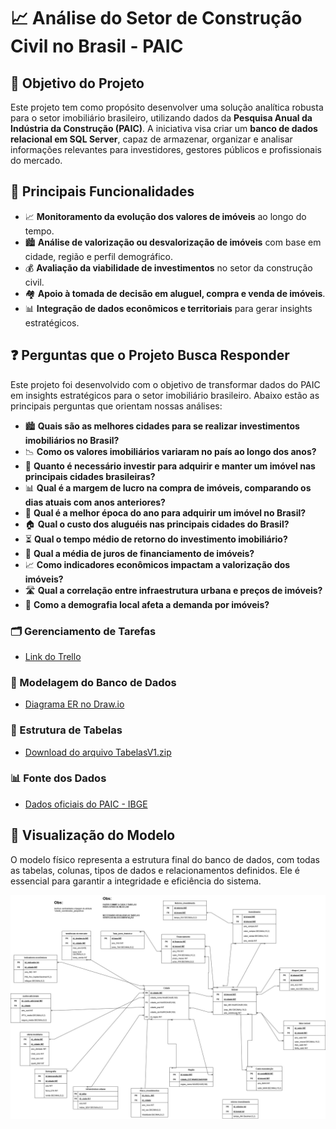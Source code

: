 


# 📈 Análise do Setor de Construção Civil no Brasil - PAIC
 
## 🎯 Objetivo do Projeto

Este projeto tem como propósito desenvolver uma solução analítica robusta para o setor imobiliário brasileiro, utilizando dados da **Pesquisa Anual da Indústria da Construção (PAIC)**. A iniciativa visa criar um **banco de dados relacional em SQL Server**, capaz de armazenar, organizar e analisar informações relevantes para investidores, gestores públicos e profissionais do mercado.

## 🧱 Principais Funcionalidades

- 📈 **Monitoramento da evolução dos valores de imóveis** ao longo do tempo.
- 🏙️ **Análise de valorização ou desvalorização de imóveis** com base em cidade, região e perfil demográfico.
- 💰 **Avaliação da viabilidade de investimentos** no setor da construção civil.
- 🏘️ **Apoio à tomada de decisão em aluguel, compra e venda de imóveis**.
- 📊 **Integração de dados econômicos e territoriais** para gerar insights estratégicos.

## ❓ Perguntas que o Projeto Busca Responder

Este projeto foi desenvolvido com o objetivo de transformar dados do PAIC em insights estratégicos para o setor imobiliário brasileiro. Abaixo estão as principais perguntas que orientam nossas análises:

- 🏙️ **Quais são as melhores cidades para se realizar investimentos imobiliários no Brasil?**
- 📉 **Como os valores imobiliários variaram no país ao longo dos anos?**
- 💸 **Quanto é necessário investir para adquirir e manter um imóvel nas principais cidades brasileiras?**
- 📊 **Qual é a margem de lucro na compra de imóveis, comparando os dias atuais com anos anteriores?**
- 📆 **Qual é a melhor época do ano para adquirir um imóvel no Brasil?**
- 🏠 **Qual o custo dos aluguéis nas principais cidades do Brasil?**
- ⏳ **Qual o tempo médio de retorno do investimento imobiliário?**
- 🏦 **Qual a média de juros de financiamento de imóveis?**
- 📈 **Como indicadores econômicos impactam a valorização dos imóveis?**
- 🛣️ **Qual a correlação entre infraestrutura urbana e preços de imóveis?**
- 👥 **Como a demografia local afeta a demanda por imóveis?**
 
### 🗂️ Gerenciamento de Tarefas

- [Link do Trello](https://trello.com/invite/b/68a91c266f226ef929f33c51/ATTI3afc7fb442a05a9b6f829720d92b0d59A68D633C/group-by)  

### 🧠 Modelagem do Banco de Dados

- [Diagrama ER no Draw.io](https://app.diagrams.net/?src=about#HGuilherme22B%2FGroup_by%2Fmain%2FGroupBy.drawio#%7B%22pageId%22%3A%22tpUA--I43j8R1tpW-ucj%22%7D)  

### 📁 Estrutura de Tabelas

- [Download do arquivo TabelasV1.zip](https://github.com/user-attachments/files/22034196/TabelasV1.zip)  


### 📊 Fonte dos Dados

- [Dados oficiais do PAIC - IBGE](https://sidra.ibge.gov.br/pesquisa/paic/tabelas/brasil/2023)  

## 📸 Visualização do Modelo

O modelo físico representa a estrutura final do banco de dados, com todas as tabelas, colunas, tipos de dados e relacionamentos definidos. Ele é essencial para garantir a integridade e eficiência do sistema.

<div align="center"> <img src="https://raw.githubusercontent.com/Guilherme22B/Group_by/refs/heads/main/Modelo%20F%C3%ADsico/Modelo%20F%C3%ADsico.jpg" alt="Modelo Físico do Banco de Dados" width="800"/> </div>



